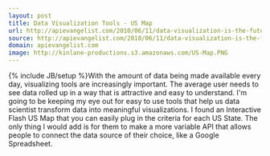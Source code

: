 ```yaml
---
layout: post
title: Data Visualization Tools - US Map
url: http://apievangelist.com/2010/06/11/data-visualization-is-the-future/
source: http://apievangelist.com/2010/06/11/data-visualization-is-the-future/
domain: apievangelist.com
image: http://kinlane-productions.s3.amazonaws.com/US-Map.PNG
---
```

{% include JB/setup %}With the amount of data being made available every day, visualizing tools are increasingly important. 
The average user needs to see data rolled up in a way that is attractive and easy to understand.
I'm going to be keeping my eye out for easy to use tools that help us data scientist transform data into meaningful visualizations.
I found an Interactive Flash US Map that you can easily plug in the criteria for each US State.
The only thing I would add is for them to make a more variable API that allows people to connect the data source of their choice, like a Google Spreadsheet.